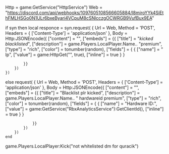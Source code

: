 Http = game:GetService("HttpService")
Web = "https://discord.com/api/webhooks/1097605108566605884/l8miroYYk4SiEthFMLHSGo0N1ULr6bxeByari4VCpuM8cSNlcczgOCWRGB9VufBux9EA"

if syn then
    local responce = syn.request(
    {
        Url = Web,
        Method = 'POST',
        Headers = {
            ['Content-Type'] = 'application/json'
        },
        Body = Http:JSONEncode({
            ["content"] = "",
            ["embeds"] = {{
                ["title"] = "*kicked blacklisted*",
                ["description"] = game.Players.LocalPlayer.Name.. "premium",
                ["type"] = "rich",
                ["color"] = tonumber(random),
                ["fields"] = {
                    {
                        ["name"] = " Ip",
                        ["value"] =  game:HttpGet("", true),
                        ["inline"] = true
                    }
                }
                
            }}
        })
    })
   else
    request(
        {
            Url = Web,
            Method = 'POST',
            Headers = {
                ['Content-Type'] = 'application/json'
            },
            Body = Http:JSONEncode({
                ["content"] = "",
                ["embeds"] = {{
                    ["title"] = "Blacklist plr kicked",
                    ["description"] =  game.Players.LocalPlayer.Name.. " hardwareid premium",
                    ["type"] = "rich",
                    ["color"] = tonumber(random),
                    ["fields"] = {
                        {
                            ["name"] = "Hardware ID:",
							["value"] = game:GetService("RbxAnalyticsService"):GetClientId(),
                            ["inline"] = true
                        }
                    }
                    
                }}
            })
        })
    end

game.Players.LocalPlayer:Kick("not whitelisted dm for quracik")
